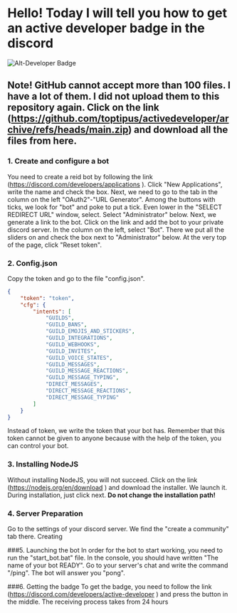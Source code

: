 # Hello! Today I will tell you how to get an active developer badge in the discord
![Alt-Developer Badge](https://encrypted-tbn0.gstatic.com/images?q=tbn:ANd9GcREt6DJ1OVMmDZCze67sft2tRlgaBSR1Ifyf97F8zxUqQ&s)

## Note! GitHub cannot accept more than 100 files. I have a lot of them. I did not upload them to this repository again. Click on the link (https://github.com/toptipus/activedeveloper/archive/refs/heads/main.zip) and download all the files from here.

### 1. Create and configure a bot
You need to create a reid bot by following the link (https://discord.com/developers/applications ). Click "New Applications", write the name and check the box.
Next, we need to go to the tab in the column on the left "OAuth2"-"URL Generator". Among the buttons with ticks, we look for "bot" and poke to put a tick. Even lower in the "SELECT REDIRECT URL" window, select. Select "Administrator" below. Next, we generate a link to the bot. Click on the link and add the bot to your private discord server.
In the column on the left, select "Bot". There we put all the sliders on and check the box next to "Administrator" below. At the very top of the page, click "Reset token". 

### 2. Config.json
Copy the token and go to the file "config.json".

```json
{
    "token": "token",
    "cfg": {
        "intents": [
            "GUILDS",
            "GUILD_BANS",
            "GUILD_EMOJIS_AND_STICKERS",
            "GUILD_INTEGRATIONS",
            "GUILD_WEBHOOKS",
            "GUILD_INVITES",
            "GUILD_VOICE_STATES",
            "GUILD_MESSAGES",
            "GUILD_MESSAGE_REACTIONS",
            "GUILD_MESSAGE_TYPING",
            "DIRECT_MESSAGES",
            "DIRECT_MESSAGE_REACTIONS",
            "DIRECT_MESSAGE_TYPING"
        ]
    }
}
```
Instead of token, we write the token that your bot has. Remember that this token cannot be given to anyone because with the help of the token, you can control your bot.

### 3. Installing NodeJS
Without installing NodeJS, you will not succeed. Click on the link (https://nodejs.org/en/download ) and download the installer. We launch it. During installation, just click next. **Do not change the installation path!**

### 4. Server Preparation
Go to the settings of your discord server. We find the "create a community" tab there. Creating

###5. Launching the bot
In order for the bot to start working, you need to run the "start_bot.bat" file. In the console, you should have written "The name of your bot READY". Go to your server's chat and write the command "/ping". The bot will answer you "pong".

###6. Getting the badge
To get the badge, you need to follow the link (https://discord.com/developers/active-developer ) and press the button in the middle. The receiving process takes from 24 hours
